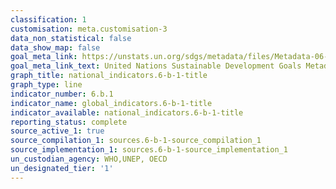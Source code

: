 ```yaml
---
classification: 1
customisation: meta.customisation-3
data_non_statistical: false
data_show_map: false
goal_meta_link: https://unstats.un.org/sdgs/metadata/files/Metadata-06-0B-01.pdf
goal_meta_link_text: United Nations Sustainable Development Goals Metadata (pdf 428kB)
graph_title: national_indicators.6-b-1-title
graph_type: line
indicator_number: 6.b.1
indicator_name: global_indicators.6-b-1-title
indicator_available: national_indicators.6-b-1-title
reporting_status: complete
source_active_1: true
source_compilation_1: sources.6-b-1-source_compilation_1
source_implementation_1: sources.6-b-1-source_implementation_1
un_custodian_agency: WHO,UNEP, OECD
un_designated_tier: '1'
---
```

